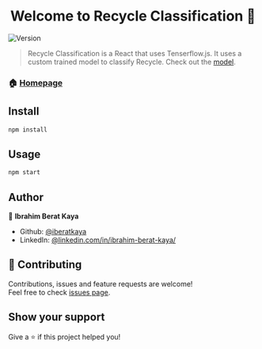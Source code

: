 <h1 align="center">Welcome to Recycle Classification 👋</h1>
<p>
  <img alt="Version" src="https://img.shields.io/badge/version-0.0.1-blue.svg?cacheSeconds=2592000" />
</p>

> Recycle Classification is a React that uses Tenserflow.js. It uses a custom trained model to classify Recycle. Check out the [model](https://github.com/iberatkaya/recycletrain).

### 🏠 [Homepage](https://iberatkaya.githib.io/recycleclassification)


## Install

```sh
npm install 
```

## Usage

```sh
npm start
```

## Author

👤 **Ibrahim Berat Kaya**

* Github: [@iberatkaya](https://github.com/iberatkaya)
* LinkedIn: [@linkedin.com/in/ibrahim-berat-kaya/](https://linkedin.com/in/ibrahim-berat-kaya/)

## 🤝 Contributing

Contributions, issues and feature requests are welcome!<br />Feel free to check [issues page](https://github.com/iberatkaya/recycleclassification/issues). 

## Show your support

Give a ⭐️ if this project helped you!